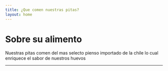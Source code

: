 ```yaml
---
title: ¿Que comen nuestras pitas?
layout: home
---
```


# Sobre su alimento


Nuestras pitas comen del mas selecto pienso importado de la chile lo cual enriquece el sabor de nuestros huevos


---



[Just the Docs]: https://just-the-docs.github.io/just-the-docs/
[GitHub Pages]: https://docs.github.com/en/pages
[README]: https://github.com/just-the-docs/just-the-docs-template/blob/main/README.md
[Jekyll]: https://jekyllrb.com
[GitHub Pages / Actions workflow]: https://github.blog/changelog/2022-07-27-github-pages-custom-github-actions-workflows-beta/
[use this template]: https://github.com/just-the-docs/just-the-docs-template/generate

